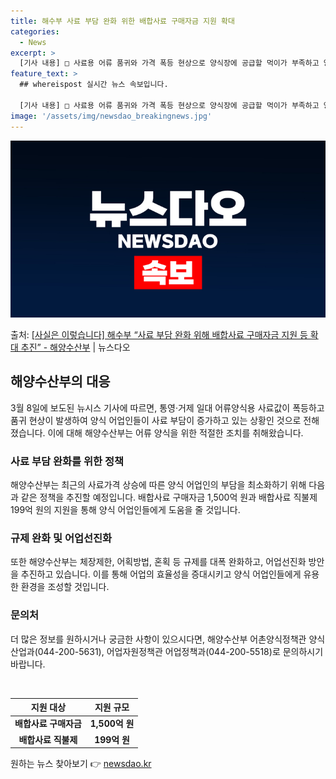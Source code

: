 ```yaml
---
title: 해수부 사료 부담 완화 위한 배합사료 구매자금 지원 확대
categories:
  - News
excerpt: >
  [기사 내용] □ 사료용 어류 품귀와 가격 폭등 현상으로 양식장에 공급할 먹이가 부족하고 양식 어업인의 사료…
feature_text: >
  ## whereispost 실시간 뉴스 속보입니다.

  [기사 내용] □ 사료용 어류 품귀와 가격 폭등 현상으로 양식장에 공급할 먹이가 부족하고 양식 어업인의 사료…
image: '/assets/img/newsdao_breakingnews.jpg'
---
```


![뉴스다오 속보](/assets/img/newsdao_breakingnews.jpg)

<p>출처: <a href="https://newsdao.kr/3325" rel="dofollow">[사실은 이렇습니다] 해수부 “사료 부담 완화 위해 배합사료 구매자금 지원 등 확대 추진” - 해양수산부</a> | 뉴스다오</p>

<h2 data-ke-size="size26">해양수산부의 대응</h2>
<p data-ke-size="size16">3월 8일에 보도된 뉴시스 기사에 따르면, 통영·거제 일대 어류양식용 사료값이 폭등하고 품귀 현상이 발생하여 양식 어업인들이 사료 부담이 증가하고 있는 상황인 것으로 전해졌습니다. 이에 대해 해양수산부는 어류 양식을 위한 적절한 조치를 취해왔습니다.</p>

<h3>사료 부담 완화를 위한 정책</h3>
<p data-ke-size="size16">해양수산부는 최근의 사료가격 상승에 따른 양식 어업인의 부담을 최소화하기 위해 다음과 같은 정책을 추진할 예정입니다. 배합사료 구매자금 1,500억 원과 배합사료 직불제 199억 원의 지원을 통해 양식 어업인들에게 도움을 줄 것입니다.</p>

<h3>규제 완화 및 어업선진화</h3>
<p data-ke-size="size16">또한 해양수산부는 체장제한, 어획방법, 혼획 등 규제를 대폭 완화하고, 어업선진화 방안을 추진하고 있습니다. 이를 통해 어업의 효율성을 증대시키고 양식 어업인들에게 유용한 환경을 조성할 것입니다.</p>

<h3>문의처</h3>
<p data-ke-size="size16">더 많은 정보를 원하시거나 궁금한 사항이 있으시다면, 해양수산부 어촌양식정책관 양식산업과(044-200-5631), 어업자원정책관 어업정책과(044-200-5518)로 문의하시기 바랍니다.</p>

<p data-ke-size="size16">&nbsp;</p>

<table>
	<thead>
		<tr>
			<th style="text-align: center;">지원 대상</th>
			<th style="text-align: center;">지원 규모</th>
		</tr>
	</thead>
	<tbody>
		<tr>
			<td style="text-align: center;"><b>배합사료 구매자금</b></td>
			<td style="text-align: center;"><b>1,500억 원</b></td>
		</tr>
		<tr>
			<td style="text-align: center;"><b>배합사료 직불제</b></td>
			<td style="text-align: center;"><b>199억 원</b></td>
		</tr>
	</tbody>
</table> 

원하는 뉴스 찾아보기 👉 <a href="https://newsdao.kr" rel="dofollow">newsdao.kr</a>


